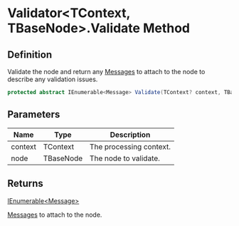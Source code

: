 # Validator&lt;TContext, TBaseNode&gt;.Validate Method
## Definition

Validate the node and return any [Messages](MrKWatkins.Ast.Message.md) to attach to the node to describe any validation issues.

```c#
protected abstract IEnumerable<Message> Validate(TContext? context, TBaseNode node);
```

## Parameters

| Name | Type | Description |
| ---- | ---- | ----------- |
| context | TContext | The processing context. |
| node | TBaseNode | The node to validate. |

## Returns

[IEnumerable&lt;Message&gt;](https://learn.microsoft.com/en-gb/dotnet/api/System.Collections.Generic.IEnumerable-1)

[Messages](MrKWatkins.Ast.Message.md) to attach to the node.
